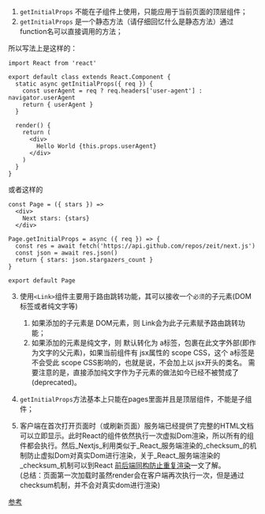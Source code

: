 1. `getInitialProps` 不能在子组件上使用，只能应用于当前页面的顶层组件；
2. `getInitialProps` 是一个静态方法（请仔细回忆什么是静态方法）通过function名可以直接调用的方法；

所以写法上是这样的：

```
import React from 'react'

export default class extends React.Component {
  static async getInitialProps({ req }) {
    const userAgent = req ? req.headers['user-agent'] : navigator.userAgent
    return { userAgent }
  }

  render() {
    return (
      <div>
        Hello World {this.props.userAgent}
      </div>
    )
  }
}
```

或者这样的

```
const Page = ({ stars }) =>
  <div>
    Next stars: {stars}
  </div>

Page.getInitialProps = async ({ req }) => {
  const res = await fetch('https://api.github.com/repos/zeit/next.js')
  const json = await res.json()
  return { stars: json.stargazers_count }
}

export default Page
```

3. 使用`<Link>`组件主要用于路由跳转功能，其可以接收一个`必须`的子元素(DOM标签或者纯文字等)

    1. 如果添加的子元素是 DOM元素，则 Link会为此子元素赋予路由跳转功能；
    2. 如果添加的元素是纯文字，则 <Link>默认转化为 a标签，包裹在此文字外部(即作为文字的父元素)，如果当前组件有 jsx属性的 scope CSS，这个 a标签是不会受此 scope CSS影响的，也就是说，不会加上以 jsx开头的类名。
    需要注意的是，直接添加纯文字作为子元素的做法如今已经不被赞成了(deprecated)。

4. `getInitialProps`方法基本上只能在pages里面并且是顶层组件，不能是子组件；
5. 客户端在首次打开页面时（或刷新页面）服务端已经提供了完整的HTML文档可以立即显示。此时React的组件依然执行一次虚拟Dom渲染，所以所有的组件都会执行。然后_Nextjs_利用类似于_React_服务端渲染的_checksum_的机制防止虚拟Dom对真实Dom进行渲染，关于_React_服务端渲染的_checksum_机制可以到React [前后端同构防止重复渲染](https://www.chkui.com/article/react/react_server_render_with_checksum)一文了解。  
(总结：页面第一次加载时虽然render会在客户端再次执行一次，但是通过checksum机制，并不会对真实dom进行渲染)

[参考](https://cloud.tencent.com/developer/article/1401559)